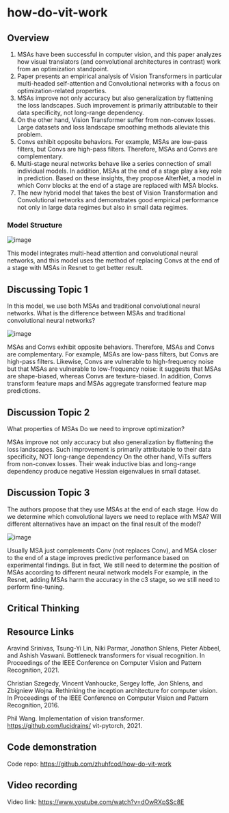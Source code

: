 # how-do-vit-work

## Overview

1.	MSAs have been successful in computer vision, and this paper analyzes how visual translators (and convolutional architectures in contrast) work from an optimization standpoint.
2.	Paper presents an empirical analysis of Vision Transformers in particular multi-headed self-attention and Convolutional networks with a focus on optimization-related properties.
3.	MSAs improve not only accuracy but also generalization by flattening the loss landscapes. Such improvement is primarily attributable to their data specificity, not long-range dependency.
4.	On the other hand, Vision Transformer suffer from non-convex losses. Large datasets and loss landscape smoothing methods alleviate this problem.
5.	Convs exhibit opposite behaviors. For example, MSAs are low-pass filters, but Convs are high-pass filters. Therefore, MSAs and Convs are complementary.
6.	Multi-stage neural networks behave like a series connection of small individual models. In addition, MSAs at the end of a stage play a key role in prediction. Based on these insights, they propose AlterNet, a model in which Conv blocks at the end of a stage are replaced with MSA blocks.
7.	The new hybrid model that takes the best of Vision Transformation and Convolutional networks and demonstrates good empirical performance not only in large data regimes but also in small data regimes.

### Model Structure

![image](https://user-images.githubusercontent.com/69946337/161376973-e1303efe-4615-47ad-abd3-437b226cf3e9.png)

This model integrates multi-head attention and convolutional neural networks, and this model uses the method of replacing Convs at the end of a stage with MSAs in Resnet to get better result.

## Discussing Topic 1

In this model, we use both MSAs and traditional convolutional neural networks. What is the difference between MSAs and traditional  convolutional neural networks?

![image](https://user-images.githubusercontent.com/69946337/161379157-e2723dd3-bb5b-4a89-9d1a-968f4e563c70.png)

MSAs and Convs exhibit opposite behaviors. Therefore, MSAs and Convs are complementary. For example, MSAs are low-pass filters, but Convs are high-pass filters. Likewise, Convs are vulnerable to high-frequency noise but that MSAs are vulnerable to low-frequency noise: it suggests that MSAs are shape-biased, whereas Convs are texture-biased. In addition, Convs transform feature maps and MSAs aggregate transformed feature map predictions.

## Discussion Topic 2

What properties of MSAs Do we need to improve optimization?

MSAs improve not only accuracy but also generalization by flattening the loss landscapes. Such improvement is primarily attributable to their data specificity, NOT long-range dependency On the other hand, ViTs suffers from non-convex losses. Their weak inductive bias and long-range dependency produce negative Hessian eigenvalues in small dataset.


## Discussion Topic 3

The authors propose that they use MSAs at the end of each stage. How do we determine which convolutional layers we need to replace with MSA? Will different alternatives have an impact on the final result of the model?

![image](https://user-images.githubusercontent.com/69946337/161379249-d9456d89-2864-4b8b-90fd-389812479aca.png)

Usually MSA just complements Conv (not replaces Conv), and MSA closer to the end of a stage improves predictive performance based on experimental findings. 
But in fact, We still need to determine the position of MSAs according to different neural network models For example, in the Resnet, adding MSAs harm the accuracy in the c3 stage, so we still need to perform fine-tuning.

## Critical Thinking 

## Resource Links

Aravind Srinivas, Tsung-Yi Lin, Niki Parmar, Jonathon Shlens, Pieter Abbeel, and Ashish Vaswani. Bottleneck transformers for visual recognition. In Proceedings of the IEEE Conference on Computer Vision and Pattern Recognition, 2021.

Christian Szegedy, Vincent Vanhoucke, Sergey Ioffe, Jon Shlens, and Zbigniew Wojna. Rethinking the inception architecture for computer vision. In Proceedings of the IEEE Conference on Computer Vision and Pattern Recognition, 2016.

Phil Wang. Implementation of vision transformer. https://github.com/lucidrains/ vit-pytorch, 2021.


## Code demonstration

Code repo: https://github.com/zhuhfcod/how-do-vit-work

## Video recording

Video link: https://www.youtube.com/watch?v=dOwRXpSSc8E

